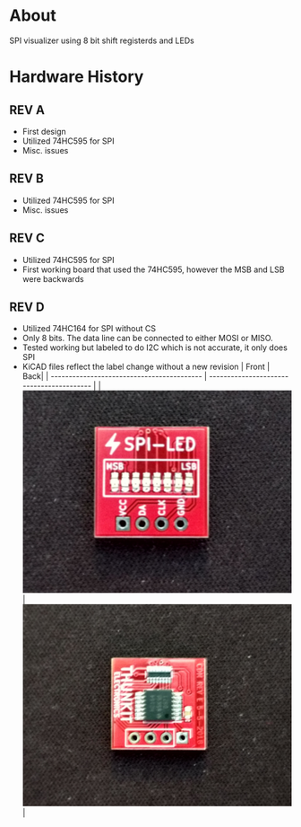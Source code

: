 # About #

SPI visualizer using 8 bit shift registerds and LEDs

# Hardware History #

## REV A ##
- First design
- Utilized 74HC595 for SPI
- Misc. issues

## REV B ##
- Utilized 74HC595 for SPI
- Misc. issues

## REV C ##
- Utilized 74HC595 for SPI
- First working board that used the 74HC595, however the MSB and LSB were backwards

## REV D ##
- Utilized 74HC164 for SPI without CS
- Only 8 bits. The data line can be connected to either MOSI or MISO.
- Tested working but labeled to do I2C which is not accurate, it only does SPI
- KiCAD files reflect the label change without a new revision
| Front | Back|
| ------------------------------------------ | ----------------------------------------- |
| ![image goes here](IMAGES/SPI-LED_1.png)  | ![image goes here](IMAGES/SPI-LED_2.png)  |
